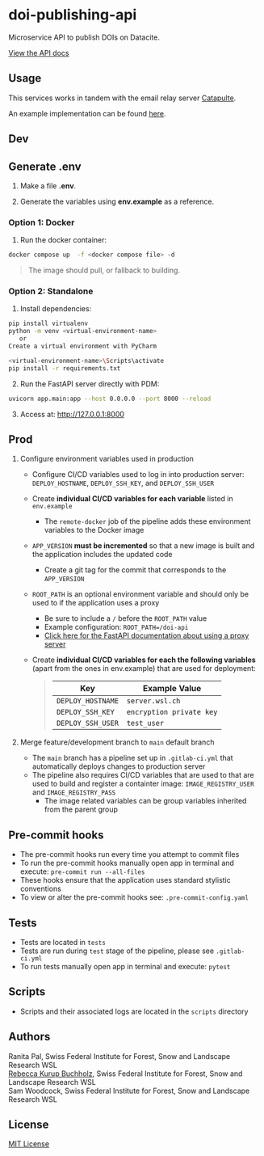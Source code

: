 # doi-publishing-api

Microservice API to publish DOIs on Datacite.

[View the API docs](https://www.envidat.ch/doi-api/docs)

## Usage

This services works in tandem with the email relay server [Catapulte](https://github.com/jdrouet/catapulte).

An example implementation can be found [here](https://gitlabext.wsl.ch/EnviDat/email-microservice).

## Dev

## Generate .env

1. Make a file **.env**.

2. Generate the variables using **env.example** as a reference.

### Option 1: Docker

1. Run the docker container:

```bash
docker compose up  -f <docker compose file> -d
```

> The image should pull, or fallback to building.


### Option 2: Standalone

1. Install dependencies:

```bash
pip install virtualenv
python -m venv <virtual-environment-name>
   or
Create a virtual environment with PyCharm

<virtual-environment-name>\Scripts\activate
pip install -r requirements.txt
```

2. Run the FastAPI server directly with PDM:

```bash
uvicorn app.main:app --host 0.0.0.0 --port 8000 --reload
```

3. Access at: http://127.0.0.1:8000

## Prod

1. Configure environment variables used in production

   - Configure CI/CD variables used to log in into production server: `DEPLOY_HOSTNAME`, `DEPLOY_SSH_KEY`, and `DEPLOY_SSH_USER`
   - Create **individual CI/CD variables for each variable** listed in `env.example`
     - The `remote-docker` job of the pipeline adds these environment variables to the Docker image
   - `APP_VERSION` **must be incremented** so that a new image is built and the application includes the updated code
     - Create a git tag for the commit that corresponds to the `APP_VERSION`
   - `ROOT_PATH` is an optional environment variable and should only be used to if the application uses a proxy
     - Be sure to include a `/` before the `ROOT_PATH` value
     - Example configuration: `ROOT_PATH=/doi-api`
     - [Click here for the FastAPI documentation about using a proxy server](https://fastapi.tiangolo.com/advanced/behind-a-proxy/)
   - Create **individual CI/CD variables for each the following variables** (apart from the ones in env.example) that are used for deployment:

     > | Key                        | Example Value                          |
     > | -------------------------- | -------------------------------------- |
     > | `DEPLOY_HOSTNAME`          | `server.wsl.ch`                        |
     > | `DEPLOY_SSH_KEY`           | `encryption private key`               |
     > | `DEPLOY_SSH_USER`          | `test_user`                            |
    
2. Merge feature/development branch to `main` default branch
   - The `main` branch has a pipeline set up in `.gitlab-ci.yml` that automatically deploys changes to production server
   - The pipeline also requires CI/CD variables that are used to that are used to build and register a containter image: `IMAGE_REGISTRY_USER` and `IMAGE_REGISTRY_PASS`
     - The image related variables can be group variables inherited from the parent group

## Pre-commit hooks

- The pre-commit hooks run every time you attempt to commit files
- To run the pre-commit hooks manually open app in terminal and execute: `pre-commit run --all-files`
- These hooks ensure that the application uses standard stylistic conventions
- To view or alter the pre-commit hooks see: `.pre-commit-config.yaml`

## Tests

- Tests are located in `tests`
- Tests are run during `test` stage of the pipeline, please see `.gitlab-ci.yml`
- To run tests manually open app in terminal and execute: `pytest`

## Scripts

- Scripts and their associated logs are located in the `scripts` directory

## Authors
Ranita Pal, Swiss Federal Institute for Forest, Snow and Landscape Research WSL \
[Rebecca Kurup Buchholz](https://www.linkedin.com/in/rebeccakurupbuchholz/), Swiss Federal Institute for Forest, Snow and Landscape Research WSL \
Sam Woodcock, Swiss Federal Institute for Forest, Snow and Landscape Research WSL

## License

[MIT License](https://gitlabext.wsl.ch/EnviDat/envidat-converters-api/-/blob/main/LICENSE?ref_type=heads)
